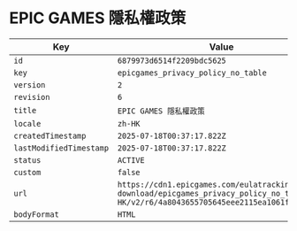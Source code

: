 # EPIC GAMES 隱私權政策

| Key | Value |
| --- | ----- |
| `id` | `6879973d6514f2209bdc5625` |
| `key` | `epicgames_privacy_policy_no_table` |
| `version` | `2` |
| `revision` | `6` |
| `title` | `EPIC GAMES 隱私權政策` |
| `locale` | `zh-HK` |
| `createdTimestamp` | `2025-07-18T00:37:17.822Z` |
| `lastModifiedTimestamp` | `2025-07-18T00:37:17.822Z` |
| `status` | `ACTIVE` |
| `custom` | `false` |
| `url` | `https://cdn1.epicgames.com/eulatracking-download/epicgames_privacy_policy_no_table/zh-HK/v2/r6/4a8043655705645eee2115ea1061f9bf.pdf` |
| `bodyFormat` | `HTML` |
